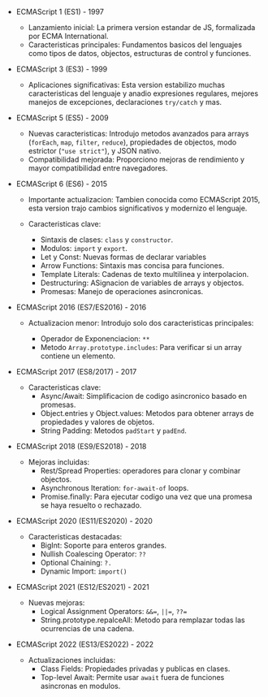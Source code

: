 - ECMAScript 1 (ES1) - 1997
    - Lanzamiento inicial: La primera version estandar de JS, formalizada por ECMA International.
    - Caracteristicas principales: Fundamentos basicos del lenguajes como tipos de datos, objectos, estructuras de control y funciones.

- ECMAScript 3 (ES3) - 1999
    - Aplicaciones significativas: Esta version estabilizo muchas caracteristicas del lenguaje y anadio expresiones regulares, mejores manejos de excepciones, declaraciones `try/catch` y mas.

- ECMAScript 5 (ES5) - 2009
    - Nuevas caracteristicas: Introdujo metodos avanzados para arrays (`forEach`, `map`, `filter`, `reduce`), propiedades de objectos, modo estrictor (`"use strict"`), y JSON nativo.
    - Compatibilidad mejorada: Proporciono mejoras de rendimiento y mayor compatibilidad entre navegadores.

- ECMAScript 6 (ES6) - 2015
    - Importante actualizacion: Tambien conocida como ECMAScript 2015, esta version trajo cambios significativos y modernizo el lenguaje.

    - Caracteristicas clave:
        - Sintaxis de clases: `class` y `constructor`.
        - Modulos: `import` y `export`.
        - Let y Const: Nuevas formas de declarar variables
        - Arrow Functions: Sintaxis mas concisa para funciones.
        - Template Literals: Cadenas de texto multilinea y interpolacion.
        - Destructuring: ASignacion de variables de arrays y objectos.
        - Promesas: Manejo de operaciones asincronicas.
    
- ECMAScript 2016 (ES7/ES2016) - 2016
    - Actualizacion menor: Introdujo solo dos caracteristicas principales:

        - Operador de Exponenciacion: `**`
        - Metodo `Array.prototype.includes`: Para verificar si un array contiene un elemento.

- ECMAScript 2017 (ES8/2017) - 2017
    - Caracteristicas clave:
        - Async/Await: Simplificacion de codigo asincronico basado en promesas.
        - Object.entries y Object.values: Metodos para obtener arrays de propiedades y valores de objetos.
        - String Padding: Metodos `padStart` y `padEnd`.

- ECMAScript 2018 (ES9/ES2018) - 2018
    - Mejoras incluidas:
        - Rest/Spread Properties: operadores para clonar y combinar objectos.
        - Asynchronous Iteration: `for-await-of` loops.
        - Promise.finally: Para ejecutar codigo una vez que una promesa se haya resuelto o rechazado.

- ECMAScript 2020 (ES11/ES2020) - 2020
    - Caracteristicas destacadas:
        - BigInt: Soporte para enteros grandes.
        - Nullish Coalescing Operator: `??`
        - Optional Chaining: `?.`
        - Dynamic Import: `import()`

- ECMAScript 2021 (ES12/ES2021) - 2021
    - Nuevas mejoras:
        - Logical Assignment Operators: `&&=`, `||=`, `??=`
        - String.prototype.repalceAll: Metodo para remplazar todas las ocurrencias de una cadena.

- ECMAScript 2022 (ES13/ES2022) - 2022
    - Actualizaciones incluidas:
        - Class Fields: Propiedades privadas y publicas en clases.
        - Top-level Await: Permite usar `await` fuera de funciones asincronas en modulos.